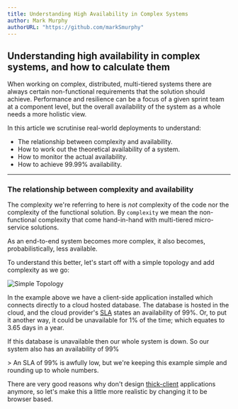 ```yaml
---
title: Understanding High Availability in Complex Systems
author: Mark Murphy
authorURL: "https://github.com/markSmurphy"
---
```

## Understanding high availability in complex systems, and how to calculate them

When working on complex, distributed, multi-tiered systems there are always certain non-functional requirements that the solution should achieve.
Performance and resilience can be a focus of a given sprint team at a component level, but the overall availability of the system as a whole needs a more holistic view.

In this article we scrutinise real-world deployments to understand:

-   The relationship between complexity and availability.
-   How to work out the theoretical availability of a system.
-   How to monitor the actual availability.
-   How to achieve 99.99% availability.

* * *

### The relationship between complexity and availability

The complexity we're referring to here is _not_ complexity of the code nor the complexity of the functional solution.
By `complexity` we mean the non-functional complexity that come hand-in-hand with multi-tiered micro-service solutions.

As an end-to-end system becomes more complex, it also becomes, probabilistically, less available.

To understand this better, let's start off with a simple topology and add complexity as we go:

![Simple Topology](/img/High-Availability.01.jpg)

In the example above we have a client-side application installed which connects directly to a cloud hosted database.
The database is hosted in the cloud, and the cloud provider's [SLA](https://en.wikipedia.org/wiki/Service-level_agreement) states an availability of 99%.
Or, to put it another way, it could be unavailable for 1% of the time; which equates to 3.65 days in a year.

If this database is unavailable then our whole system is down. So our system also has an availability of 99%

&gt; An SLA of 99% is awfully low, but we're keeping this example simple and rounding up to whole numbers.

There are very good reasons why don't design [thick-client](https://en.wikipedia.org/w/index.php?title=Thick_client&redirect=yes) applications anymore, so let's make this a little more realistic by changing it to be browser based.
